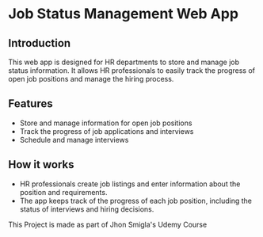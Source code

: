 # Job Status Management Web App

## Introduction

This web app is designed for HR departments to store and manage job status information. It allows HR professionals to easily track the progress of open job positions and manage the hiring process.

## Features

- Store and manage information for open job positions
- Track the progress of job applications and interviews
- Schedule and manage interviews

## How it works

- HR professionals create job listings and enter information about the position and requirements.
- The app keeps track of the progress of each job position, including the status of interviews and hiring decisions.

This Project is made as part of Jhon Smigla's Udemy Course
